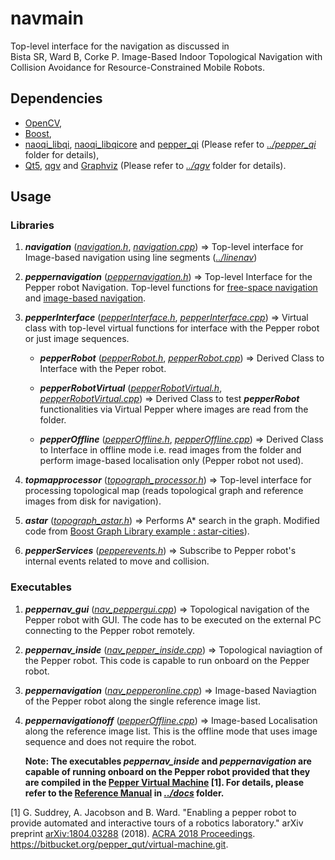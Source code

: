 # navmain

Top-level interface for the navigation as discussed in  
Bista SR, Ward B, Corke P. Image-Based Indoor Topological Navigation with Collision Avoidance for Resource-Constrained Mobile Robots.  

## Dependencies
* [OpenCV](https://opencv.org/),
* [Boost](https://www.boost.org/),
* [naoqi_libqi](http://wiki.ros.org/naoqi_libqi), [naoqi_libqicore](http://wiki.ros.org/naoqi_libqicore) and [pepper_qi](ttps://github.com/suuman/pepper_navigation/tree/main/pepper_qi) (Please refer to [*../pepper_qi*](https://github.com/suuman/pepper_navigation/tree/main/pepper_qi) folder for details),
* [Qt5](https://doc.qt.io/qt-5/index.html), [qgv](https://github.com/suuman/pepper_navigation/tree/main/qgv) and [Graphviz](https://graphviz.org/) (Please refer to [*../qgv*](https://github.com/suuman/pepper_navigation/tree/main/qgv) folder for details).

## Usage
### Libraries
1. ***navigation*** ([*navigation.h*](https://github.com/suuman/pepper_navigation/blob/main/navmain/navigation.h), [*navigation.cpp*](https://github.com/suuman/pepper_navigation/blob/main/navmain/navigation.cpp)) => Top-level interface for Image-based navigation using line segments ([*../linenav*](https://github.com/suuman/pepper_navigation/tree/main/linenav)) 

2. ***peppernavigation*** ([*peppernavigation.h*](https://github.com/suuman/pepper_navigation/blob/main/navmain/peppernavigation.h)) => Top-level Interface for the Pepper robot Navigation. Top-level functions for [free-space navigation](https://github.com/suuman/pepper_navigation/tree/main/depthnav) and [image-based navigation](https://github.com/suuman/pepper_navigation/tree/main/linenav). 

3. ***pepperInterface*** ([*pepperInterface.h*](https://github.com/suuman/pepper_navigation/blob/main/navmain/pepperInterface.h), [*pepperInterface.cpp*](https://github.com/suuman/pepper_navigation/blob/main/navmain/pepperInterface.cpp)) => Virtual class with top-level virtual functions for interface with the Pepper robot or just image sequences.
    - ***pepperRobot*** ([*pepperRobot.h*](https://github.com/suuman/pepper_navigation/blob/main/navmain/pepperRobot.h), [*pepperRobot.cpp*](https://github.com/suuman/pepper_navigation/blob/main/navmain/pepperRobot.cpp))  => Derived Class to Interface with the Peper robot.  
    
    - ***pepperRobotVirtual*** ([*pepperRobotVirtual.h*](https://github.com/suuman/pepper_navigation/blob/main/navmain/pepperRobotVirtual.h), [*pepperRobotVirtual.cpp*](https://github.com/suuman/pepper_navigation/blob/main/navmain/pepperRobotVirtual.cpp)) => Derived Class to test ***pepperRobot*** functionalities via Virtual Pepper where images are read from the folder.  
    - ***pepperOffline*** ([*pepperOffline.h*](https://github.com/suuman/pepper_navigation/blob/main/navmain/pepperOffline.h), [*pepperOffline.cpp*](https://github.com/suuman/pepper_navigation/blob/main/navmain/pepperOffline.cpp)) => Derived Class to Interface in offline mode i.e. read images from the folder and perform image-based localisation only (Pepper robot not used).  

7. ***topmapprocessor*** ([*topograph_processor.h*](https://github.com/suuman/pepper_navigation/blob/main/navmain/topograph_processor.h)) => Top-level interface for processing topological map (reads topological graph and reference images from disk for navigation).
8. ***astar*** ([*topograph_astar.h*](https://github.com/suuman/pepper_navigation/blob/main/navmain/topograph_astar.h)) => Performs A* search in the graph. Modified code from [Boost Graph Library example : astar-cities](https://www.boost.org/doc/libs/1_54_0/libs/graph/example/astar-cities.cpp)).

9. ***pepperServices*** ([*pepperevents.h*](URL)) => Subscribe to Pepper robot's internal events related to move and collision.

### Executables
1. ***peppernav_gui*** ([*nav_peppergui.cpp*](https://github.com/suuman/pepper_navigation/blob/main/navmain/nav_peppergui.cpp)) => Topological navigation of the Pepper robot with GUI. The code has to be executed on the external PC connecting to the Pepper robot remotely.  

2. ***peppernav_inside*** ([*nav_pepper_inside.cpp*](https://github.com/suuman/pepper_navigation/blob/main/navmain/nav_pepper_inside.cpp)) => Topological naviagtion of the Pepper robot. This code is capable to run onboard on the Pepper robot.  

3. ***peppernavigation*** ([*nav_pepperonline.cpp*](https://github.com/suuman/pepper_navigation/blob/main/navmain/nav_pepperonline.cpp)) => Image-based Naviagtion of the Pepper robot along the single reference image list.   

5. ***peppernavigationoff*** ([*pepperOffline.cpp*](https://github.com/suuman/pepper_navigation/blob/main/navmain/pepperOffline.cpp)) => Image-based Localisation along the reference image list. This is the offline mode that uses image sequence and does not require the robot.  

    **Note: The executables *peppernav_inside* and  *peppernavigation* are capable of running onboard on the Pepper robot provided that they are compiled in the [Pepper Virtual Machine](https://bitbucket.org/pepper_qut/virtual-machine.git) [1]. For details, please refer to the [Reference Manual](https://github.com/suuman/pepper_navigation/tree/main/docs/Pepper_Navigation_Reference_Manual.pdf) in [*../docs*](https://github.com/suuman/pepper_navigation/tree/main/docs) folder.**  
  
[1] G. Suddrey, A. Jacobson and B. Ward. "Enabling a pepper robot to provide automated and interactive tours of a robotics laboratory." arXiv preprint [arXiv:1804.03288](https://arxiv.org/abs/1804.03288) (2018). [ACRA 2018 Proceedings](https://ssl.linklings.net/conferences/acra/acra2018_proceedings/views/includes/files/pap109s1-file1.pdf). https://bitbucket.org/pepper_qut/virtual-machine.git.